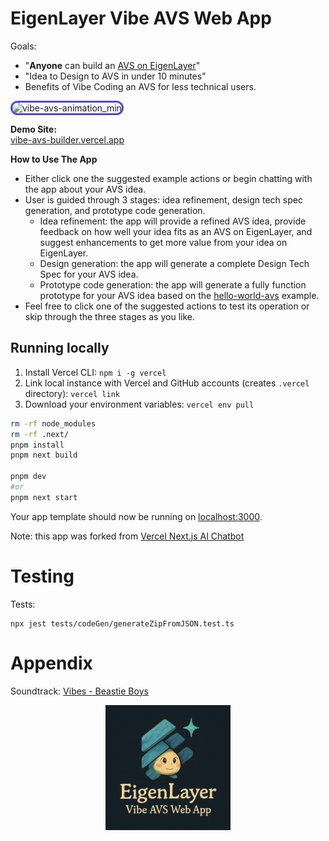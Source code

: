 # EigenLayer Vibe AVS Web App
Goals:
- "**Anyone** can build an [AVS on EigenLayer](https://docs.eigenlayer.xyz/developers/Concepts/avs-developer-guide)"
- "Idea to Design to AVS in under 10 minutes"
- Benefits of Vibe Coding an AVS for less technical users.

  
<img src="https://github.com/user-attachments/assets/de775676-9d0a-4ce3-a3ab-ee2c3357d1d5" alt="vibe-avs-animation_min" style="border: 3px solid #4F46E5; border-radius: 12px; max-width: 100%;"/>


**Demo Site:**  
[vibe-avs-builder.vercel.app](https://vibe-avs-builder.vercel.app/)

**How to Use The App**
- Either click one the suggested example actions or begin chatting with the app about your AVS idea.
- User is guided through 3 stages: idea refinement, design tech spec generation, and prototype code generation.
    - Idea refinement: the app will provide a refined AVS idea, provide feedback on how well your idea fits as an AVS on EigenLayer, and suggest enhancements to get more value from your idea on EigenLayer.
    - Design generation: the app will generate a complete Design Tech Spec for your AVS idea.
    - Prototype code generation: the app will generate a fully function prototype for your AVS idea based on the [hello-world-avs](https://github.com/Layr-Labs/hello-world-avs) example.
- Feel free to click one of the suggested actions to test its operation or skip through the three stages as you like.

## Running locally

1. Install Vercel CLI: `npm i -g vercel`
2. Link local instance with Vercel and GitHub accounts (creates `.vercel` directory): `vercel link`
3. Download your environment variables: `vercel env pull`

```bash
rm -rf node_modules
rm -rf .next/
pnpm install
pnpm next build

pnpm dev 
#or
pnpm next start
```

Your app template should now be running on [localhost:3000](http://localhost:3000).


Note: this app was forked from [Vercel Next.js AI Chatbot](https://vercel.com/templates/next.js/nextjs-ai-chatbot)



# Testing

Tests:
```
npx jest tests/codeGen/generateZipFromJSON.test.ts
```

# Appendix

Soundtrack: [Vibes - Beastie Boys](https://www.youtube.com/watch?v=ClaNCCp2yRI)

<div align="center">
<img src="public/images/app-logo2.png" width="200" />

</div>
